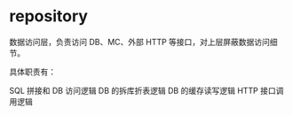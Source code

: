 # repository

数据访问层，负责访问 DB、MC、外部 HTTP 等接口，对上层屏蔽数据访问细节。

具体职责有：

SQL 拼接和 DB 访问逻辑
DB 的拆库折表逻辑
DB 的缓存读写逻辑
HTTP 接口调用逻辑